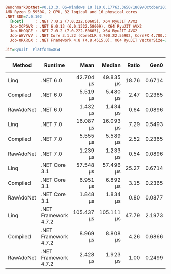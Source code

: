 ``` ini

BenchmarkDotNet=v0.13.3, OS=Windows 10 (10.0.17763.3650/1809/October2018Update/Redstone5), VM=Hyper-V
AMD Ryzen 9 5950X, 2 CPU, 32 logical and 16 physical cores
.NET SDK=7.0.102
  [Host]     : .NET 7.0.2 (7.0.222.60605), X64 RyuJIT AVX2
  Job-XCPGVR : .NET 6.0.13 (6.0.1322.58009), X64 RyuJIT AVX2
  Job-RHOQGE : .NET 7.0.2 (7.0.222.60605), X64 RyuJIT AVX2
  Job-WEVYVV : .NET Core 3.1.32 (CoreCLR 4.700.22.55902, CoreFX 4.700.22.56512), X64 RyuJIT AVX2
  Job-ORXRGX : .NET Framework 4.8 (4.8.4515.0), X64 RyuJIT VectorSize=256

Jit=RyuJit  Platform=X64  

```
|    Method |              Runtime |       Mean |     Median | Ratio |   Gen0 |   Gen1 | Allocated | Alloc Ratio |
|---------- |--------------------- |-----------:|-----------:|------:|-------:|-------:|----------:|------------:|
|      Linq |             .NET 6.0 |  42.704 μs |  49.835 μs | 18.76 | 0.6714 | 0.1221 |  11.73 KB |        7.60 |
|  Compiled |             .NET 6.0 |   5.519 μs |   5.480 μs |  2.47 | 0.2365 | 0.1144 |   3.97 KB |        2.57 |
| RawAdoNet |             .NET 6.0 |   1.432 μs |   1.434 μs |  0.64 | 0.0896 | 0.0439 |   1.48 KB |        0.96 |
|      Linq |             .NET 7.0 |  16.087 μs |  16.093 μs |  7.29 | 0.5493 | 0.1831 |   9.32 KB |        6.04 |
|  Compiled |             .NET 7.0 |   5.555 μs |   5.589 μs |  2.52 | 0.2365 | 0.1144 |   3.96 KB |        2.57 |
| RawAdoNet |             .NET 7.0 |   1.239 μs |   1.233 μs |  0.54 | 0.0896 | 0.0877 |   1.48 KB |        0.96 |
|      Linq |        .NET Core 3.1 |  57.548 μs |  57.496 μs | 25.27 | 0.6714 | 0.1221 |  11.63 KB |        7.53 |
|  Compiled |        .NET Core 3.1 |   6.951 μs |   6.892 μs |  3.15 | 0.2365 | 0.1144 |   3.95 KB |        2.56 |
| RawAdoNet |        .NET Core 3.1 |   1.848 μs |   1.834 μs |  0.80 | 0.0877 | 0.0420 |   1.48 KB |        0.96 |
|      Linq | .NET Framework 4.7.2 | 105.437 μs | 105.111 μs | 47.79 | 2.1973 | 0.2441 |  14.17 KB |        9.18 |
|  Compiled | .NET Framework 4.7.2 |   8.969 μs |   8.808 μs |  4.26 | 0.6866 | 0.1678 |   4.24 KB |        2.75 |
| RawAdoNet | .NET Framework 4.7.2 |   2.428 μs |   1.923 μs |  1.00 | 0.2499 | 0.1240 |   1.54 KB |        1.00 |
